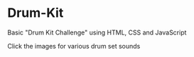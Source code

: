 # Drum-Kit
Basic "Drum Kit Challenge" using HTML, CSS and JavaScript

Click the images for various drum set sounds
